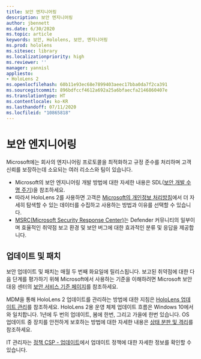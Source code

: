 ```yaml
---
title: 보안 엔지니어링
description: 보안 엔지니어링
author: jbennett
ms.date: 6/30/2020
ms.topic: article
keywords: 보안, Hololens, 보안, 엔지니어링
ms.prod: hololens
ms.sitesec: library
ms.localizationpriority: high
ms.reviewer: ''
manager: yannisl
appliesto:
- HoloLens 2
ms.openlocfilehash: 60b11e93ec68e7899403aeec17bba0da7f2ca391
ms.sourcegitcommit: 896bdfccf4612a692a25a6bfaecfa2146860407e
ms.translationtype: HT
ms.contentlocale: ko-KR
ms.lasthandoff: 07/11/2020
ms.locfileid: "10865818"
---
```

# 보안 엔지니어링

Microsoft에는 회사의 엔지니어링 프로토콜을 최적화하고 규정 준수를 처리하며 고객 신뢰를 보장하는데 소요되는 여러 리소스와 팀이 있습니다. 

  * Microsoft의 보안 엔지니어링 개발 방법에 대한 자세한 내용은 SDL([보안 개발 수명 주기](https://www.microsoft.com/securityengineering/sdl))을 참조하세요.
  * 따라서 HoloLens 2를 사용하면 고객은 [Microsoft의 개인정보 처리방침](https://privacy.microsoft.com/)에서 더 자세히 탐색할 수 있는 데이터를 수집하고 사용하는 방법과 이유를 선택할 수 있습니다. 
  * [MSRC(Microsoft Security Response Center)](https://www.microsoft.com/msrc)는 Defender 커뮤니티의 일부이며 효율적인 취약점 보고 환경 및 보안 버그에 대한 효과적인 분류 및 응답을 제공합니다. 

## 업데이트 및 패치

보안 업데이트 및 패치는 매월 두 번째 화요일에 릴리스됩니다. 보고된 취약점에 대한 다음 단계를 평가하기 위해 Microsoft에서 사용하는 기준을 이해하려면 Microsoft 보안 대응 센터의 [보안 서비스 기준 페이지](https://www.microsoft.com/msrc/windows-security-servicing-criteria)를 참조하세요. 

MDM을 통해 HoloLens 2 업데이트를 관리하는 방법에 대한 지침은 [HoloLens 업데이트 관리](https://docs.microsoft.com/hololens/hololens-updates)를 참조하세요. HoloLens 2용 운영 체제 업데이트 흐름은 Windows 10에서와 일치합니다. 1년에 두 번의 업데이트, 봄에 한번, 그리고 가을에 한번 있습니다. OS 업데이트 중 장치를 안전하게 보호하는 방법에 대한 자세한 내용은 [상태 분판 및 격리](security-state-separation-isolation.md)를 참조하세요. 

IT 관리자는 [정책 CSP - 업데이트](https://docs.microsoft.com/windows/client-management/mdm/policy-csp-update)에서 업데이트 정책에 대한 자세한 정보를 확인할 수 있습니다. 

